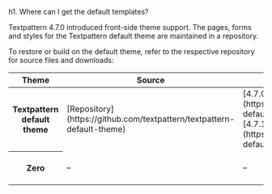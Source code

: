 h1. Where can I get the default templates?

Textpattern 4.7.0 introduced front-side theme support. The pages, forms and styles for the Textpattern default theme are maintained in a repository.

To restore or build on the default theme, refer to the respective repository for source files and downloads:

<div class="tabular-data" itemscope itemtype="https://schema.org/Table">
    <table>
        <thead>
            <tr>
                <th scope="col">Theme</th>
                <th scope="col">Source</th>
                <th scope="col">Download</th>
                <th scope="col">Notes</th>
            </tr>
        </thead>
        <tbody>
            <tr>
                <th scope="row">Textpattern default theme</th>
                <td>[Repository](https://github.com/textpattern/textpattern-default-theme)</td>
                <td>[4.7.0](https://github.com/textpattern/textpattern-default-theme/releases/tag/4.7.0)<br>[4.7.1](https://github.com/textpattern/textpattern-default-theme/releases/tag/4.7.1)</td>
                <td>[Preview](https://default-theme.textpattern.com/)</td>
            </tr>
            <tr>
                <th scope="row">Zero</th>
                <td>&ndash;</td>
                <td>&ndash;</td>
                <td>Intended as a theme scaffold, contains no code.</td>
            </tr>
        </tbody>
    </table>
</div>
